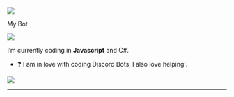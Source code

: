 <img src="https://discord.c99.nl/widget/theme-2/899210602508066867.png">


My Bot


<img src="https://discord.c99.nl/widget/theme-1/974999230148116480.png">

 
 I’m currently coding in **Javascript** and C#.  
 

- ❓  I am in love with coding Discord Bots, I also love helping!.

<a href="https://top.gg/bot/974999230148116480">
  <img src="https://top.gg/api/widget/974999230148116480.svg">
</a>
  




***
